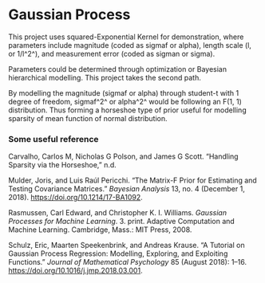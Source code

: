 # Gaussian Process

This project uses squared-Exponential Kernel for demonstration, where parameters include magnitude (coded as sigmaf or alpha), length scale (l, or 1/l^2^), and measurement error (coded as sigman or sigma).

Parameters could be determined through optimization or Bayesian hierarchical modelling. This project takes the second path.

By modelling the magnitude (sigmaf or alpha) through student-t with 1 degree of freedom, sigmaf^2^ or alpha^2^ would be following an F(1, 1) distribution. Thus forming a horseshoe type of prior useful for modelling sparsity of mean function of normal distribution.

### Some useful reference

Carvalho, Carlos M, Nicholas G Polson, and James G Scott. “Handling Sparsity via the Horseshoe,” n.d.

Mulder, Joris, and Luis Raúl Pericchi. “The Matrix-F Prior for Estimating and Testing Covariance Matrices.” *Bayesian Analysis* 13, no. 4 (December 1, 2018). <https://doi.org/10.1214/17-BA1092>.

Rasmussen, Carl Edward, and Christopher K. I. Williams. *Gaussian Processes for Machine Learning*. 3. print. Adaptive Computation and Machine Learning. Cambridge, Mass.: MIT Press, 2008.

Schulz, Eric, Maarten Speekenbrink, and Andreas Krause. “A Tutorial on Gaussian Process Regression: Modelling, Exploring, and Exploiting Functions.” *Journal of Mathematical Psychology* 85 (August 2018): 1–16. <https://doi.org/10.1016/j.jmp.2018.03.001>.

